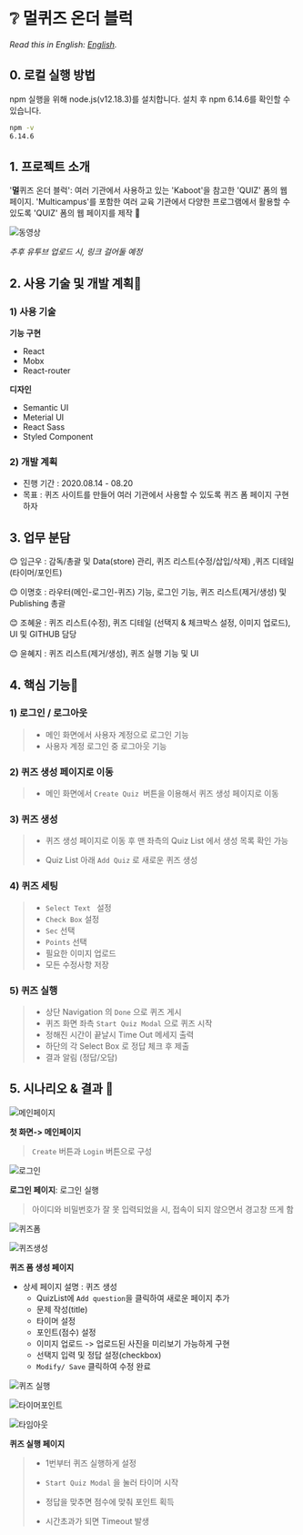 # :grey_question: 멀퀴즈 온더 블럭
*Read this in English: [English](README-EN.md).*

## 0. 로컬 실행 방법

npm 실행을 위해  node.js(v12.18.3)를 설치합니다.
설치 후 npm 6.14.6를 확인할 수 있습니다.

```bash
npm -v
6.14.6
```



## 1. 프로젝트 소개

'**멀**퀴즈 온더 블럭': 여러 기관에서 사용하고 있는 'Kaboot'을 참고한  'QUIZ' 폼의 웹 페이지. 
'Multicampus'를 포함한 여러 교육 기관에서 다양한 프로그램에서 활용할 수 있도록 'QUIZ' 폼의 웹 페이지를 제작​ :speech_balloon:

![동영상](https://user-images.githubusercontent.com/44856614/91561694-fdb2fd00-e976-11ea-8599-95f602749112.PNG)

*추후 유투브 업로드 시, 링크 걸어둘 예정*



## 2. 사용 기술 및 개발 계획📌

### 1) 사용 기술

**기능 구현**

- React
- Mobx
- React-router

**디자인**

- Semantic UI
- Meterial UI
- React Sass
- Styled Component



### 2) 개발 계획

- 진행 기간 : 2020.08.14 - 08.20
- 목표 : 퀴즈 사이트를 만들어 여러 기관에서 사용할 수 있도록 퀴즈 폼 페이지 구현하자



## 3. 업무 분담

😊 임근우 : 감독/총괄 및 Data(store) 관리, 퀴즈 리스트(수정/삽입/삭제) ,퀴즈 디테일(타이머/포인트)

😊 이명호 : 라우터(메인-로그인-퀴즈) 기능, 로그인 기능, 퀴즈 리스트(제거/생성) 및 Publishing 총괄

😊 조혜윤 : 퀴즈 리스트(수정), 퀴즈 디테일 (선택지 & 체크박스 설정, 이미지 업로드), UI 및 GITHUB 담당

😊 윤혜지 : 퀴즈 리스트(제거/생성), 퀴즈 실행 기능 및 UI



## 4. 핵심 기능🔑

 ### 1) 로그인 / 로그아웃

> - 메인 화면에서 사용자 계정으로 로그인 기능
> - 사용자 계정 로그인 중 로그아웃 기능



### 2) 퀴즈 생성 페이지로 이동

> - 메인 화면에서 `Create Quiz `버튼을 이용해서 퀴즈 생성 페이지로 이동



### 3) 퀴즈 생성 

> - 퀴즈 생성 페이지로 이동 후 맨 좌측의 Quiz List 에서 생성 목록 확인 가능
>
> - Quiz List 아래  `Add Quiz` 로 새로운 퀴즈 생성



### 4) 퀴즈 세팅

> - `Select Text ` 설정
> - `Check Box` 설정
> - `Sec` 선택
> - `Points` 선택
> - 필요한 이미지 업로드
> - 모든 수정사항 저장



### 5) 퀴즈 실행

> - 상단 Navigation 의 `Done` 으로 퀴즈 게시
> - 퀴즈 화면 좌측 `Start Quiz Modal` 으로 퀴즈 시작
> - 정해진 시간이 끝날시 Time Out 메세지 출력
> - 하단의 각 Select Box 로 정답 체크 후 제출
> - 결과 알림 (정답/오담)



## 5. 시나리오 & 결과 📢

![메인페이지](https://user-images.githubusercontent.com/44856614/91561225-2f779400-e976-11ea-85d3-4973e91d8087.PNG)

**첫 화면-> 메인페이지**

> `Create` 버튼과 `Login` 버튼으로 구성



![로그인](https://user-images.githubusercontent.com/44856614/91561261-41593700-e976-11ea-8270-922cd687713d.PNG)

**로그인 페이지**: 로그인 실행

> 아이디와 비밀번호가 잘 못 입력되었을 시, 접속이 되지 않으면서 경고창 뜨게 함



![퀴즈폼](https://user-images.githubusercontent.com/44856614/91561283-4b7b3580-e976-11ea-95c4-db7774cbb1b6.PNG)

![퀴즈생성](https://user-images.githubusercontent.com/44856614/91561280-4a4a0880-e976-11ea-83d9-d84267413013.PNG)

**퀴즈 폼 생성 페이지**

- 상세 페이지 설명 : 퀴즈 생성
  - QuizList에 `Add question`을 클릭하여 새로운 페이지 추가
  - 문제 작성(title)
  - 타이머 설정
  - 포인트(점수) 설정
  - 이미지 업로드 -> 업로드된 사진을 미리보기 가능하게 구현
  - 선택지 입력 및 정답 설정(checkbox)
  - `Modify/ Save` 클릭하여 수정 완료





![퀴즈 실행](https://user-images.githubusercontent.com/44856614/91561271-461deb00-e976-11ea-9b81-9252f1ffd5a3.PNG)

![타이머포인트](https://user-images.githubusercontent.com/44856614/91561284-4c13cc00-e976-11ea-9df1-1175f28c7dbc.PNG)

![타임아웃](https://user-images.githubusercontent.com/44856614/91561291-4e762600-e976-11ea-80a2-5a25324e3f44.PNG)

**퀴즈 실행 페이지**

> - 1번부터 퀴즈 실행하게 설정
>
> - `Start Quiz Modal` 을 눌러 타이머 시작
> - 정답을 맞추면 점수에 맞춰 포인트 획득
> - 시간초과가 되면 Timeout 발생
